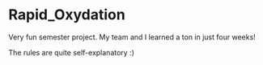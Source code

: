 # Rapid_Oxydation
Very fun semester project. My team and I learned a ton in just four weeks!

The rules are quite self-explanatory :)
